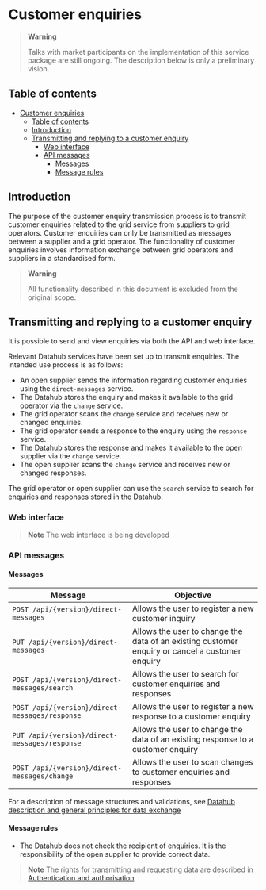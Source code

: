 ﻿# Customer enquiries

> **Warning**
> 
> Talks with market participants on the implementation of this service package are still ongoing. The description below is only a preliminary vision.

## Table of contents

- [Customer enquiries](#customer-enquiries)
  - [Table of contents](#table-of-contents)
  - [Introduction](#introduction)
  - [Transmitting and replying to a customer enquiry](#transmitting-and-replying-to-a-customer-enquiry)
    - [Web interface](#web-interface)
    - [API messages](#api-messages)
      - [Messages](#messages)
      - [Message rules](#message-rules)

## Introduction

The purpose of the customer enquiry transmission process is to transmit customer enquiries related to the grid service from suppliers to grid operators. Customer enquiries can only be transmitted as messages between a supplier and a grid operator. The functionality of customer enquiries involves information exchange between grid operators and suppliers in a standardised form.

> **Warning**
> 
> All functionality described in this document is excluded from the original scope.

## Transmitting and replying to a customer enquiry

It is possible to send and view enquiries via both the API and web interface.

Relevant Datahub services have been set up to transmit enquiries. The intended use process is as follows:

- An open supplier sends the information regarding customer enquiries using the `direct-messages` service.
- The Datahub stores the enquiry and makes it available to the grid operator via the `change` service.
- The grid operator scans the `change` service and receives new or changed enquiries.
- The grid operator sends a response to the enquiry using the `response` service.
- The Datahub stores the response and makes it available to the open supplier via the `change` service.
- The open supplier scans the `change` service and receives new or changed responses.

The grid operator or open supplier can use the `search` service to search for enquiries and responses stored in the Datahub.

### Web interface

> **Note**
> The web interface is being developed

### API messages

#### Messages

| Message                                        | Objective                                                                                       |
|------------------------------------------------|-------------------------------------------------------------------------------------------------|
| `POST /api/{version}/direct-messages`          | Allows the user to register a new customer inquiry                                              |
| `PUT /api/{version}/direct-messages`           | Allows the user to change the data of an existing customer enquiry or cancel a customer enquiry |
| `POST /api/{version}/direct-messages/search`   | Allows the user to search for customer enquiries and responses                                  |
| `POST /api/{version}/direct-messages/response` | Allows the user to register a new response to a customer enquiry                                |
| `PUT /api/{version}/direct-messages/response`  | Allows the user to change the data of an existing response to a customer enquiry                |
| `POST /api/{version}/direct-messages/change`   | Allows the user to scan changes to customer enquiries and responses                             |

For a description of message structures and validations, see [Datahub description and general principles for data exchange](01-datahub-description-and-general-principles-for-data-exchange.md)

#### Message rules

- The Datahub does not check the recipient of enquiries. It is the responsibility of the open supplier to provide correct data.

> **Note**
> The rights for transmitting and requesting data are described in [Authentication and authorisation](02-authentication-and-authorisation.md)
